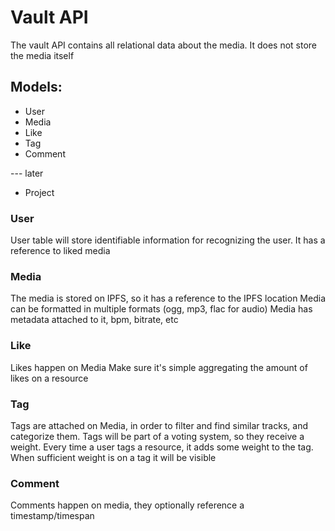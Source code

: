 # Vault API

The vault API contains all relational data about the media. It does not store the media itself

## Models:
- User
- Media
- Like
- Tag
- Comment

--- later
- Project

### User
User table will store identifiable information for recognizing the user.
It has a reference to liked media

### Media
The media is stored on IPFS, so it has a reference to the IPFS location
Media can be formatted in multiple formats (ogg, mp3, flac for audio)
Media has metadata attached to it, bpm, bitrate, etc

### Like
Likes happen on Media
Make sure it's simple aggregating the amount of likes on a resource

### Tag
Tags are attached on Media, in order to filter and find similar tracks, and categorize them.
Tags will be part of a voting system, so they receive a weight.
Every time a user tags a resource, it adds some weight to the tag. When sufficient weight is on a tag it will be visible

### Comment
Comments happen on media, they optionally reference a timestamp/timespan

